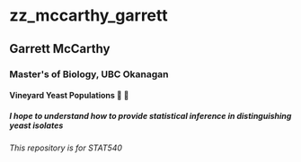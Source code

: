 # zz_mccarthy_garrett
## Garrett McCarthy
### Master's of Biology, UBC Okanagan
#### Vineyard Yeast Populations :grapes: :wine_glass:
##### I hope to understand how to provide statistical inference in distinguishing yeast isolates
###### This repository is for STAT540
